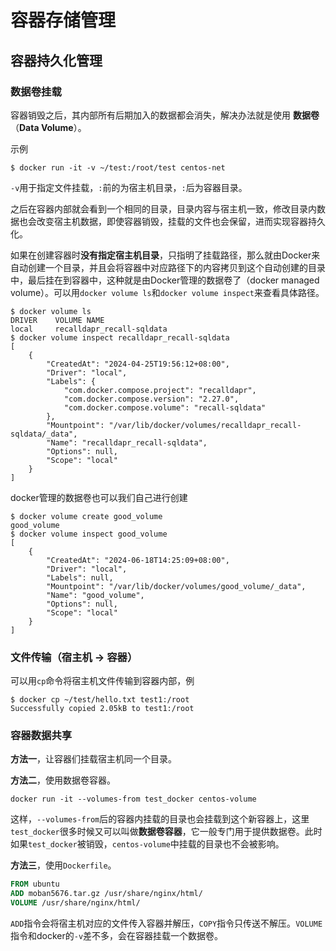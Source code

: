 # 容器存储管理

## 容器持久化管理

### 数据卷挂载

容器销毁之后，其内部所有后期加入的数据都会消失，解决办法就是使用 **数据卷**（**Data Volume**）。

示例

```shell
$ docker run -it -v ~/test:/root/test centos-net
```

`-v`用于指定文件挂载，`:`前的为宿主机目录，`:`后为容器目录。

之后在容器内部就会看到一个相同的目录，目录内容与宿主机一致，修改目录内数据也会改变宿主机数据，即使容器销毁，挂载的文件也会保留，进而实现容器持久化。

如果在创建容器时**没有指定宿主机目录**，只指明了挂载路径，那么就由Docker来自动创建一个目录，并且会将容器中对应路径下的内容拷贝到这个自动创建的目录中，最后挂在到容器中，这种就是由Docker管理的数据卷了（docker managed volume）。可以用`docker volume ls`和`docker volume inspect`来查看具体路径。

```shell
$ docker volume ls
DRIVER    VOLUME NAME
local     recalldapr_recall-sqldata
$ docker volume inspect recalldapr_recall-sqldata 
[
    {
        "CreatedAt": "2024-04-25T19:56:12+08:00",
        "Driver": "local",
        "Labels": {
            "com.docker.compose.project": "recalldapr",
            "com.docker.compose.version": "2.27.0",
            "com.docker.compose.volume": "recall-sqldata"
        },
        "Mountpoint": "/var/lib/docker/volumes/recalldapr_recall-sqldata/_data",
        "Name": "recalldapr_recall-sqldata",
        "Options": null,
        "Scope": "local"
    }
]
```

docker管理的数据卷也可以我们自己进行创建

```shell
$ docker volume create good_volume
good_volume
$ docker volume inspect good_volume 
[
    {
        "CreatedAt": "2024-06-18T14:25:09+08:00",
        "Driver": "local",
        "Labels": null,
        "Mountpoint": "/var/lib/docker/volumes/good_volume/_data",
        "Name": "good_volume",
        "Options": null,
        "Scope": "local"
    }
]
```



### 文件传输（宿主机 -> 容器）

可以用`cp`命令将宿主机文件传输到容器内部，例

```shell
$ docker cp ~/test/hello.txt test1:/root
Successfully copied 2.05kB to test1:/root
```



### 容器数据共享

**方法一**，让容器们挂载宿主机同一个目录。

**方法二**，使用数据卷容器。

```shell
docker run -it --volumes-from test_docker centos-volume
```

这样，`--volumes-from`后的容器内挂载的目录也会挂载到这个新容器上，这里`test_docker`很多时候又可以叫做**数据卷容器**，它一般专门用于提供数据卷。此时如果`test_docker`被销毁，`centos-volume`中挂载的目录也不会被影响。

**方法三**，使用`Dockerfile`。

```dockerfile
FROM ubuntu
ADD moban5676.tar.gz /usr/share/nginx/html/
VOLUME /usr/share/nginx/html/
```

`ADD`指令会将宿主机对应的文件传入容器并解压，`COPY`指令只传送不解压。`VOLUME`指令和docker的`-v`差不多，会在容器挂载一个数据卷。